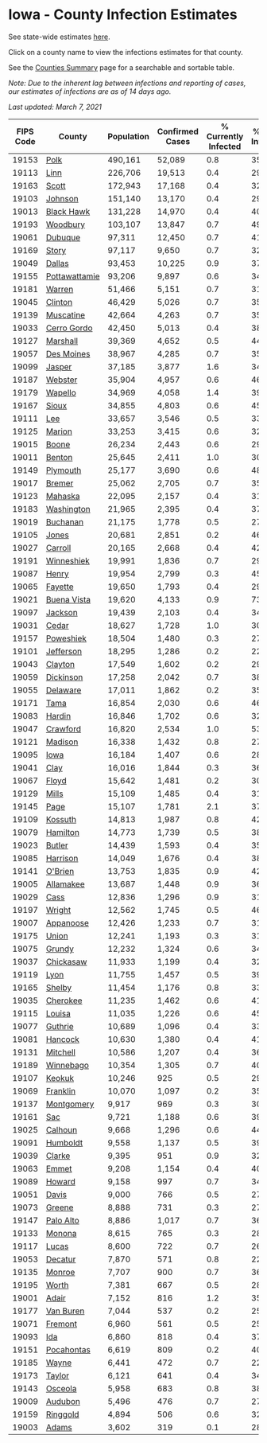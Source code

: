 # Iowa - County Infection Estimates

See state-wide estimates [here](/infections/us-ia).

Click on a county name to view the infections estimates for that county.

See the [Counties Summary](/infections/summary-counties) page for a searchable and sortable table.

*Note: Due to the inherent lag between infections and reporting of cases, our estimates of infections are as of 14 days ago.*

*Last updated: March 7, 2021*

|   FIPS Code |                         County |   Population |   Confirmed Cases |   % Currently Infected |   % Total Infected |
|-------------|--------------------------------|--------------|-------------------|------------------------|--------------------|
|       19153 |                   [Polk](polk) |      490,161 |            52,089 |                    0.8 |               35.6 |
|       19113 |                   [Linn](linn) |      226,706 |            19,513 |                    0.4 |               29.1 |
|       19163 |                 [Scott](scott) |      172,943 |            17,168 |                    0.4 |               32.2 |
|       19103 |             [Johnson](johnson) |      151,140 |            13,170 |                    0.4 |               29.7 |
|       19013 |       [Black Hawk](black-hawk) |      131,228 |            14,970 |                    0.4 |               40.9 |
|       19193 |           [Woodbury](woodbury) |      103,107 |            13,847 |                    0.7 |               49.3 |
|       19061 |             [Dubuque](dubuque) |       97,311 |            12,450 |                    0.7 |               41.7 |
|       19169 |                 [Story](story) |       97,117 |             9,650 |                    0.7 |               32.1 |
|       19049 |               [Dallas](dallas) |       93,453 |            10,225 |                    0.9 |               37.2 |
|       19155 | [Pottawattamie](pottawattamie) |       93,206 |             9,897 |                    0.6 |               34.2 |
|       19181 |               [Warren](warren) |       51,466 |             5,151 |                    0.7 |               31.8 |
|       19045 |             [Clinton](clinton) |       46,429 |             5,026 |                    0.7 |               35.0 |
|       19139 |         [Muscatine](muscatine) |       42,664 |             4,263 |                    0.7 |               35.8 |
|       19033 |     [Cerro Gordo](cerro-gordo) |       42,450 |             5,013 |                    0.4 |               38.3 |
|       19127 |           [Marshall](marshall) |       39,369 |             4,652 |                    0.5 |               44.8 |
|       19057 |       [Des Moines](des-moines) |       38,967 |             4,285 |                    0.7 |               35.3 |
|       19099 |               [Jasper](jasper) |       37,185 |             3,877 |                    1.6 |               34.6 |
|       19187 |             [Webster](webster) |       35,904 |             4,957 |                    0.6 |               46.0 |
|       19179 |             [Wapello](wapello) |       34,969 |             4,058 |                    1.4 |               39.2 |
|       19167 |                 [Sioux](sioux) |       34,855 |             4,803 |                    0.6 |               45.3 |
|       19111 |                     [Lee](lee) |       33,657 |             3,546 |                    0.5 |               33.6 |
|       19125 |               [Marion](marion) |       33,253 |             3,415 |                    0.6 |               32.6 |
|       19015 |                 [Boone](boone) |       26,234 |             2,443 |                    0.6 |               29.7 |
|       19011 |               [Benton](benton) |       25,645 |             2,411 |                    1.0 |               30.5 |
|       19149 |           [Plymouth](plymouth) |       25,177 |             3,690 |                    0.6 |               48.2 |
|       19017 |               [Bremer](bremer) |       25,062 |             2,705 |                    0.7 |               35.5 |
|       19123 |             [Mahaska](mahaska) |       22,095 |             2,157 |                    0.4 |               31.3 |
|       19183 |       [Washington](washington) |       21,965 |             2,395 |                    0.4 |               37.2 |
|       19019 |           [Buchanan](buchanan) |       21,175 |             1,778 |                    0.5 |               27.1 |
|       19105 |                 [Jones](jones) |       20,681 |             2,851 |                    0.2 |               46.1 |
|       19027 |             [Carroll](carroll) |       20,165 |             2,668 |                    0.4 |               42.8 |
|       19191 |       [Winneshiek](winneshiek) |       19,991 |             1,836 |                    0.7 |               29.0 |
|       19087 |                 [Henry](henry) |       19,954 |             2,799 |                    0.3 |               45.6 |
|       19065 |             [Fayette](fayette) |       19,650 |             1,793 |                    0.4 |               29.2 |
|       19021 |     [Buena Vista](buena-vista) |       19,620 |             4,133 |                    0.9 |               73.4 |
|       19097 |             [Jackson](jackson) |       19,439 |             2,103 |                    0.4 |               34.8 |
|       19031 |                 [Cedar](cedar) |       18,627 |             1,728 |                    1.0 |               30.0 |
|       19157 |         [Poweshiek](poweshiek) |       18,504 |             1,480 |                    0.3 |               27.0 |
|       19101 |         [Jefferson](jefferson) |       18,295 |             1,286 |                    0.2 |               22.5 |
|       19043 |             [Clayton](clayton) |       17,549 |             1,602 |                    0.2 |               29.8 |
|       19059 |         [Dickinson](dickinson) |       17,258 |             2,042 |                    0.7 |               38.0 |
|       19055 |           [Delaware](delaware) |       17,011 |             1,862 |                    0.2 |               35.3 |
|       19171 |                   [Tama](tama) |       16,854 |             2,030 |                    0.6 |               46.0 |
|       19083 |               [Hardin](hardin) |       16,846 |             1,702 |                    0.6 |               32.6 |
|       19047 |           [Crawford](crawford) |       16,820 |             2,534 |                    1.0 |               53.0 |
|       19121 |             [Madison](madison) |       16,338 |             1,432 |                    0.8 |               27.3 |
|       19095 |                   [Iowa](iowa) |       16,184 |             1,407 |                    0.6 |               28.0 |
|       19041 |                   [Clay](clay) |       16,016 |             1,844 |                    0.3 |               36.9 |
|       19067 |                 [Floyd](floyd) |       15,642 |             1,481 |                    0.2 |               30.6 |
|       19129 |                 [Mills](mills) |       15,109 |             1,485 |                    0.4 |               31.7 |
|       19145 |                   [Page](page) |       15,107 |             1,781 |                    2.1 |               37.4 |
|       19109 |             [Kossuth](kossuth) |       14,813 |             1,987 |                    0.8 |               42.0 |
|       19079 |           [Hamilton](hamilton) |       14,773 |             1,739 |                    0.5 |               38.4 |
|       19023 |               [Butler](butler) |       14,439 |             1,593 |                    0.4 |               35.6 |
|       19085 |           [Harrison](harrison) |       14,049 |             1,676 |                    0.4 |               38.1 |
|       19141 |             [O'Brien](o'brien) |       13,753 |             1,835 |                    0.9 |               42.8 |
|       19005 |         [Allamakee](allamakee) |       13,687 |             1,448 |                    0.9 |               36.0 |
|       19029 |                   [Cass](cass) |       12,836 |             1,296 |                    0.9 |               31.6 |
|       19197 |               [Wright](wright) |       12,562 |             1,745 |                    0.5 |               46.5 |
|       19007 |         [Appanoose](appanoose) |       12,426 |             1,233 |                    0.7 |               31.9 |
|       19175 |                 [Union](union) |       12,241 |             1,193 |                    0.3 |               31.2 |
|       19075 |               [Grundy](grundy) |       12,232 |             1,324 |                    0.6 |               34.9 |
|       19037 |         [Chickasaw](chickasaw) |       11,933 |             1,199 |                    0.4 |               32.4 |
|       19119 |                   [Lyon](lyon) |       11,755 |             1,457 |                    0.5 |               39.9 |
|       19165 |               [Shelby](shelby) |       11,454 |             1,176 |                    0.8 |               33.1 |
|       19035 |           [Cherokee](cherokee) |       11,235 |             1,462 |                    0.6 |               41.5 |
|       19115 |               [Louisa](louisa) |       11,035 |             1,226 |                    0.6 |               45.6 |
|       19077 |             [Guthrie](guthrie) |       10,689 |             1,096 |                    0.4 |               33.8 |
|       19081 |             [Hancock](hancock) |       10,630 |             1,380 |                    0.4 |               41.8 |
|       19131 |           [Mitchell](mitchell) |       10,586 |             1,207 |                    0.4 |               36.8 |
|       19189 |         [Winnebago](winnebago) |       10,354 |             1,305 |                    0.7 |               40.4 |
|       19107 |               [Keokuk](keokuk) |       10,246 |               925 |                    0.5 |               29.2 |
|       19069 |           [Franklin](franklin) |       10,070 |             1,097 |                    0.2 |               35.3 |
|       19137 |       [Montgomery](montgomery) |        9,917 |               969 |                    0.3 |               30.7 |
|       19161 |                     [Sac](sac) |        9,721 |             1,188 |                    0.6 |               39.4 |
|       19025 |             [Calhoun](calhoun) |        9,668 |             1,296 |                    0.6 |               44.3 |
|       19091 |           [Humboldt](humboldt) |        9,558 |             1,137 |                    0.5 |               39.0 |
|       19039 |               [Clarke](clarke) |        9,395 |               951 |                    0.9 |               32.2 |
|       19063 |                 [Emmet](emmet) |        9,208 |             1,154 |                    0.4 |               40.2 |
|       19089 |               [Howard](howard) |        9,158 |               997 |                    0.7 |               34.4 |
|       19051 |                 [Davis](davis) |        9,000 |               766 |                    0.5 |               27.4 |
|       19073 |               [Greene](greene) |        8,888 |               731 |                    0.3 |               27.0 |
|       19147 |         [Palo Alto](palo-alto) |        8,886 |             1,017 |                    0.7 |               36.1 |
|       19133 |               [Monona](monona) |        8,615 |               765 |                    0.3 |               28.3 |
|       19117 |                 [Lucas](lucas) |        8,600 |               722 |                    0.7 |               26.0 |
|       19053 |             [Decatur](decatur) |        7,870 |               571 |                    0.8 |               22.6 |
|       19135 |               [Monroe](monroe) |        7,707 |               900 |                    0.7 |               36.9 |
|       19195 |                 [Worth](worth) |        7,381 |               667 |                    0.5 |               28.5 |
|       19001 |                 [Adair](adair) |        7,152 |               816 |                    1.2 |               35.7 |
|       19177 |         [Van Buren](van-buren) |        7,044 |               537 |                    0.2 |               25.1 |
|       19071 |             [Fremont](fremont) |        6,960 |               561 |                    0.5 |               25.4 |
|       19093 |                     [Ida](ida) |        6,860 |               818 |                    0.4 |               37.9 |
|       19151 |       [Pocahontas](pocahontas) |        6,619 |               809 |                    0.2 |               40.1 |
|       19185 |                 [Wayne](wayne) |        6,441 |               472 |                    0.7 |               22.8 |
|       19173 |               [Taylor](taylor) |        6,121 |               641 |                    0.4 |               34.5 |
|       19143 |             [Osceola](osceola) |        5,958 |               683 |                    0.8 |               38.2 |
|       19009 |             [Audubon](audubon) |        5,496 |               476 |                    0.7 |               27.6 |
|       19159 |           [Ringgold](ringgold) |        4,894 |               506 |                    0.6 |               32.0 |
|       19003 |                 [Adams](adams) |        3,602 |               319 |                    0.1 |               28.0 |